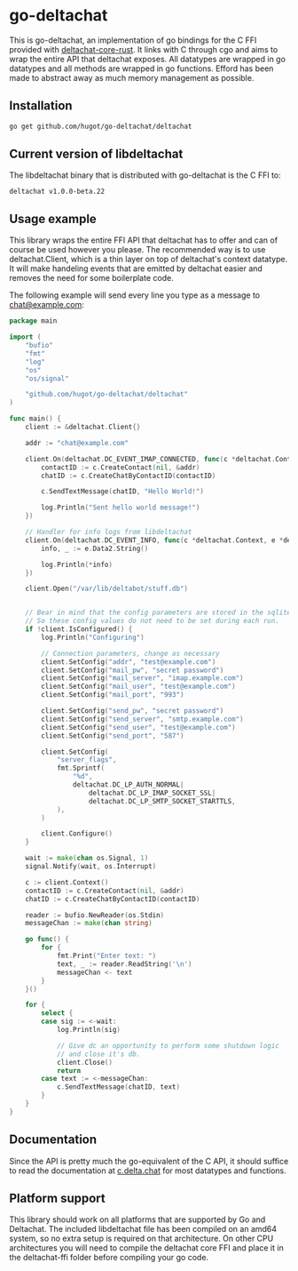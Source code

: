 # go-deltachat
This is go-deltachat, an implementation of go bindings for the C FFI provided with
[deltachat-core-rust](https://github.com/deltachat/deltachat-core-rust). It links with C
through cgo and aims to wrap the entire API that deltachat exposes. All datatypes are
wrapped in go datatypes and all methods are wrapped in go functions. Efford has been made
to abstract away as much memory management as possible.

## Installation

```bash
go get github.com/hugot/go-deltachat/deltachat
```

## Current version of libdeltachat
The libdeltachat binary that is distributed with go-deltachat is the C FFI to:

`deltachat v1.0.0-beta.22`

## Usage example
This library wraps the entire FFI API that deltachat has to offer and can of course be
used however you please. The recommended way is to use deltachat.Client, which is a thin
layer on top of deltachat's context datatype. It will make handeling events that are
emitted by deltachat easier and removes the need for some boilerplate code.

The following example will send every line you type as a message to chat@example.com:
```go
package main

import (
	"bufio"
	"fmt"
	"log"
	"os"
	"os/signal"

	"github.com/hugot/go-deltachat/deltachat"
)

func main() {
	client := &deltachat.Client{}

	addr := "chat@example.com"

	client.On(deltachat.DC_EVENT_IMAP_CONNECTED, func(c *deltachat.Context, e *deltachat.Event) {
		contactID := c.CreateContact(nil, &addr)
		chatID := c.CreateChatByContactID(contactID)

		c.SendTextMessage(chatID, "Hello World!")

		log.Println("Sent hello world message!")
	})

	// Handler for info logs from libdeltachat
	client.On(deltachat.DC_EVENT_INFO, func(c *deltachat.Context, e *deltachat.Event) {
		info, _ := e.Data2.String()

		log.Println(*info)
	})

	client.Open("/var/lib/deltabot/stuff.db")


	// Bear in mind that the config parameters are stored in the sqlite database
	// So these config values do not need to be set during each run.
	if !client.IsConfigured() {
		log.Println("Configuring")

		// Connection parameters, change as necessary
		client.SetConfig("addr", "test@example.com")
		client.SetConfig("mail_pw", "secret password")
		client.SetConfig("mail_server", "imap.example.com")
		client.SetConfig("mail_user", "test@example.com")
		client.SetConfig("mail_port", "993")

		client.SetConfig("send_pw", "secret password")
		client.SetConfig("send_server", "smtp.example.com")
		client.SetConfig("send_user", "test@example.com")
		client.SetConfig("send_port", "587")

		client.SetConfig(
			"server_flags",
			fmt.Sprintf(
				"%d",
				deltachat.DC_LP_AUTH_NORMAL|
					deltachat.DC_LP_IMAP_SOCKET_SSL|
					deltachat.DC_LP_SMTP_SOCKET_STARTTLS,
			),
		)

		client.Configure()
	}

	wait := make(chan os.Signal, 1)
	signal.Notify(wait, os.Interrupt)

	c := client.Context()
	contactID := c.CreateContact(nil, &addr)
	chatID := c.CreateChatByContactID(contactID)

	reader := bufio.NewReader(os.Stdin)
	messageChan := make(chan string)

	go func() {
		for {
			fmt.Print("Enter text: ")
			text, _ := reader.ReadString('\n')
			messageChan <- text
		}
	}()

	for {
		select {
		case sig := <-wait:
			log.Println(sig)

			// Give dc an opportunity to perform some shutdown logic
			// and close it's db.
			client.Close()
			return
		case text := <-messageChan:
			c.SendTextMessage(chatID, text)
		}
	}
}
```

## Documentation
Since the API is pretty much the go-equivalent of the C API, it should suffice to read the
documentation at [c.delta.chat](https://c.delta.chat) for most datatypes and functions.

## Platform support
This library should work on all platforms that are supported by Go and Deltachat. The
included libdeltachat file has been compiled on an amd64 system, so no extra setup is
required on that architecture. On other CPU architectures you will need to compile the
deltachat core FFI and place it in the deltachat-ffi folder before compiling your go code.
